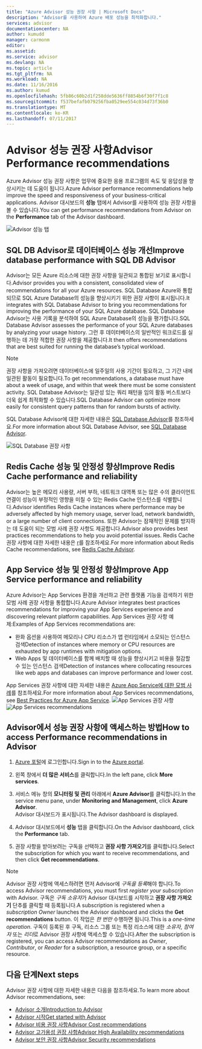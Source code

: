 ```yaml
---
title: "Azure Advisor 성능 권장 사항 | Microsoft Docs"
description: "Advisor를 사용하여 Azure 배포 성능을 최적화합니다."
services: advisor
documentationcenter: NA
author: kumudd
manager: carmonm
editor: 
ms.assetid: 
ms.service: advisor
ms.devlang: NA
ms.topic: article
ms.tgt_pltfrm: NA
ms.workload: NA
ms.date: 11/16/2016
ms.author: kumud
ms.openlocfilehash: 5fb86c60b2d1f258dde5636ff8854b6f30f7f1c8
ms.sourcegitcommit: f537befafb079256fba0529ee554c034d73f36b0
ms.translationtype: MT
ms.contentlocale: ko-KR
ms.lasthandoff: 07/11/2017
---
```

# <a name="advisor-performance-recommendations"></a><span data-ttu-id="09ad4-103">Advisor 성능 권장 사항</span><span class="sxs-lookup"><span data-stu-id="09ad4-103">Advisor Performance recommendations</span></span>

<span data-ttu-id="09ad4-104">Azure Advisor 성능 권장 사항은 업무에 중요한 응용 프로그램의 속도 및 응답성을 향상시키는 데 도움이 됩니다.</span><span class="sxs-lookup"><span data-stu-id="09ad4-104">Azure Advisor performance recommendations help improve the speed and responsiveness of your business-critical applications.</span></span> <span data-ttu-id="09ad4-105">Advisor 대시보드의 **성능** 탭에서 Advisor를 사용하여 성능 권장 사항을 볼 수 있습니다.</span><span class="sxs-lookup"><span data-stu-id="09ad4-105">You can get performance recommendations from Advisor on the **Performance** tab of the Advisor dashboard.</span></span>

![Advisor 성능 탭](./media/advisor-performance-recommendations/advisor-performance-tab.png)

## <a name="improve-database-performance-with-sql-db-advisor"></a><span data-ttu-id="09ad4-107">SQL DB Advisor로 데이터베이스 성능 개선</span><span class="sxs-lookup"><span data-stu-id="09ad4-107">Improve database performance with SQL DB Advisor</span></span>

<span data-ttu-id="09ad4-108">Advisor는 모든 Azure 리소스에 대한 권장 사항을 일관되고 통합된 보기로 표시합니다.</span><span class="sxs-lookup"><span data-stu-id="09ad4-108">Advisor provides you with a consistent, consolidated view of recommendations for all your Azure resources.</span></span> <span data-ttu-id="09ad4-109">SQL Database Azure와 통합되므로 SQL Azure Database의 성능을 향상시키기 위한 권장 사항이 표시됩니다.</span><span class="sxs-lookup"><span data-stu-id="09ad4-109">It integrates with SQL Database Advisor to bring you recommendations for improving the performance of your SQL Azure database.</span></span> <span data-ttu-id="09ad4-110">SQL Database Advisor는 사용 기록을 분석하여 SQL Azure Database의 성능을 평가합니다.</span><span class="sxs-lookup"><span data-stu-id="09ad4-110">SQL Database Advisor assesses the performance of your SQL Azure databases by analyzing your usage history.</span></span> <span data-ttu-id="09ad4-111">그런 후 데이터베이스의 일반적인 워크로드를 실행하는 데 가장 적합한 권장 사항을 제공합니다.</span><span class="sxs-lookup"><span data-stu-id="09ad4-111">It then offers recommendations that are best suited for running the database’s typical workload.</span></span> 

> [!NOTE]
> <span data-ttu-id="09ad4-112">권장 사항을 가져오려면 데이터베이스에 일주일의 사용 기간이 필요하고, 그 기간 내에 일관된 활동이 필요합니다.</span><span class="sxs-lookup"><span data-stu-id="09ad4-112">To get recommendations, a database must have about a week of usage, and within that week there must be some consistent activity.</span></span> <span data-ttu-id="09ad4-113">SQL Database Advisor는 일관성 있는 쿼리 패턴을 임의 활동 버스트보다 더욱 쉽게 최적화할 수 있습니다.</span><span class="sxs-lookup"><span data-stu-id="09ad4-113">SQL Database Advisor can optimize more easily for consistent query patterns than for random bursts of activity.</span></span>

<span data-ttu-id="09ad4-114">SQL Database Advisor에 대한 자세한 내용은 [SQL Database Advisor](https://azure.microsoft.com/en-us/documentation/articles/sql-database-advisor/)를 참조하세요.</span><span class="sxs-lookup"><span data-stu-id="09ad4-114">For more information about SQL Database Advisor, see [SQL Database Advisor](https://azure.microsoft.com/en-us/documentation/articles/sql-database-advisor/).</span></span>

![SQL Database 권장 사항](./media/advisor-performance-recommendations/advisor-performance-sql.png)

## <a name="improve-redis-cache-performance-and-reliability"></a><span data-ttu-id="09ad4-116">Redis Cache 성능 및 안정성 향상</span><span class="sxs-lookup"><span data-stu-id="09ad4-116">Improve Redis Cache performance and reliability</span></span>

<span data-ttu-id="09ad4-117">Advisor는 높은 메모리 사용량, 서버 부하, 네트워크 대역폭 또는 많은 수의 클라이언트 연결이 성능이 부정적인 영향을 미칠 수 있는 Redis Cache 인스턴스를 식별합니다.</span><span class="sxs-lookup"><span data-stu-id="09ad4-117">Advisor identifies Redis Cache instances where performance may be adversely affected by high memory usage, server load, network bandwidth, or a large number of client connections.</span></span> <span data-ttu-id="09ad4-118">또한 Advisor는 잠재적인 문제를 방지하는 데 도움이 되는 모범 사례 권장 사항도 제공합니다.</span><span class="sxs-lookup"><span data-stu-id="09ad4-118">Advisor also provides best practices recommendations to help you avoid potential issues.</span></span> <span data-ttu-id="09ad4-119">Redis Cache 권장 사항에 대한 자세한 내용은 [r](https://azure.microsoft.com/en-us/documentation/articles/cache-configure/#redis-cache-advisor)를 참조하세요.</span><span class="sxs-lookup"><span data-stu-id="09ad4-119">For more information about Redis Cache recommendations, see [Redis Cache Advisor](https://azure.microsoft.com/en-us/documentation/articles/cache-configure/#redis-cache-advisor).</span></span>


## <a name="improve-app-service-performance-and-reliability"></a><span data-ttu-id="09ad4-120">App Service 성능 및 안정성 향상</span><span class="sxs-lookup"><span data-stu-id="09ad4-120">Improve App Service performance and reliability</span></span>

<span data-ttu-id="09ad4-121">Azure Advisor는 App Services 환경을 개선하고 관련 플랫폼 기능을 검색하기 위한 모범 사례 권장 사항을 통합합니다.</span><span class="sxs-lookup"><span data-stu-id="09ad4-121">Azure Advisor integrates best practices recommendations for improving your App Services experience and discovering relevant platform capabilities.</span></span> <span data-ttu-id="09ad4-122">App Services 권장 사항 예제:</span><span class="sxs-lookup"><span data-stu-id="09ad4-122">Examples of App Services recommendations are:</span></span>
* <span data-ttu-id="09ad4-123">완화 옵션을 사용하여 메모리나 CPU 리소스가 앱 런타임에서 소모되는 인스턴스 검색</span><span class="sxs-lookup"><span data-stu-id="09ad4-123">Detection of instances where memory or CPU resources are exhausted by app runtimes with mitigation options.</span></span>
* <span data-ttu-id="09ad4-124">Web Apps 및 데이터베이스를 함께 배치할 때 성능을 향상시키고 비용을 절감할 수 있는 인스턴스 검색</span><span class="sxs-lookup"><span data-stu-id="09ad4-124">Detection of instances where collocating resources like web apps and databases can improve performance and lower cost.</span></span> 

<span data-ttu-id="09ad4-125">App Services 권장 사항에 대한 자세한 내용은 [Azure App Service에 대한 모범 사례](https://azure.microsoft.com/en-us/documentation/articles/app-service-best-practices/)를 참조하세요.</span><span class="sxs-lookup"><span data-stu-id="09ad4-125">For more information about App Services recommendations, see [Best Practices for Azure App Service](https://azure.microsoft.com/en-us/documentation/articles/app-service-best-practices/).</span></span>
<span data-ttu-id="09ad4-126">![App Services 권장 사항](./media/advisor-performance-recommendations/advisor-performance-app-service.png)</span><span class="sxs-lookup"><span data-stu-id="09ad4-126">![App Services recommendations](./media/advisor-performance-recommendations/advisor-performance-app-service.png)</span></span>

## <a name="how-to-access-performance-recommendations-in-advisor"></a><span data-ttu-id="09ad4-127">Advisor에서 성능 권장 사항에 액세스하는 방법</span><span class="sxs-lookup"><span data-stu-id="09ad4-127">How to access Performance recommendations in Advisor</span></span>

1. <span data-ttu-id="09ad4-128">[Azure 포털](https://portal.azure.com)에 로그인합니다.</span><span class="sxs-lookup"><span data-stu-id="09ad4-128">Sign in to the [Azure portal](https://portal.azure.com).</span></span>

2. <span data-ttu-id="09ad4-129">왼쪽 창에서 **더 많은 서비스**를 클릭합니다.</span><span class="sxs-lookup"><span data-stu-id="09ad4-129">In the left pane, click **More services**.</span></span>

3. <span data-ttu-id="09ad4-130">서비스 메뉴 창의 **모니터링 및 관리** 아래에서 **Azure Advisor**를 클릭합니다.</span><span class="sxs-lookup"><span data-stu-id="09ad4-130">In the service menu pane, under **Monitoring and Management**, click **Azure Advisor**.</span></span>  
 <span data-ttu-id="09ad4-131">Advisor 대시보드가 표시됩니다.</span><span class="sxs-lookup"><span data-stu-id="09ad4-131">The Advisor dashboard is displayed.</span></span>

4. <span data-ttu-id="09ad4-132">Advisor 대시보드에서 **성능** 탭을 클릭합니다.</span><span class="sxs-lookup"><span data-stu-id="09ad4-132">On the Advisor dashboard, click the **Performance** tab.</span></span>

5. <span data-ttu-id="09ad4-133">권장 사항을 받아보려는 구독을 선택하고 **권장 사항 가져오기**를 클릭합니다.</span><span class="sxs-lookup"><span data-stu-id="09ad4-133">Select the subscription for which you want to receive recommendations, and then click **Get recommendations**.</span></span>

> [!NOTE]
> <span data-ttu-id="09ad4-134">Advisor 권장 사항에 액세스하려면 먼저 Advisor에 *구독을 등록*해야 합니다.</span><span class="sxs-lookup"><span data-stu-id="09ad4-134">To access Advisor recommendations, you must first *register your subscription* with Advisor.</span></span> <span data-ttu-id="09ad4-135">구독은 *구독 소유자*가 Advisor 대시보드를 시작하고 **권장 사항 가져오기** 단추를 클릭할 때 등록됩니다.</span><span class="sxs-lookup"><span data-stu-id="09ad4-135">A subscription is registered when a *subscription Owner* launches the Advisor dashboard and clicks the **Get recommendations** button.</span></span> <span data-ttu-id="09ad4-136">이 작업은 *한 번만* 수행하면 됩니다.</span><span class="sxs-lookup"><span data-stu-id="09ad4-136">This is a *one-time operation*.</span></span> <span data-ttu-id="09ad4-137">구독이 등록된 후 구독, 리소스 그룹 또는 특정 리소스에 대한 *소유자*, *참여자* 또는 *리더*로 Advisor 권장 사항에 액세스할 수 있습니다.</span><span class="sxs-lookup"><span data-stu-id="09ad4-137">After the subscription is registered, you can access Advisor recommendations as *Owner*, *Contributor*, or *Reader* for a subscription, a resource group, or a specific resource.</span></span>

## <a name="next-steps"></a><span data-ttu-id="09ad4-138">다음 단계</span><span class="sxs-lookup"><span data-stu-id="09ad4-138">Next steps</span></span>

<span data-ttu-id="09ad4-139">Advisor 권장 사항에 대한 자세한 내용은 다음을 참조하세요.</span><span class="sxs-lookup"><span data-stu-id="09ad4-139">To learn more about Advisor recommendations, see:</span></span>

* [<span data-ttu-id="09ad4-140">Advisor 소개</span><span class="sxs-lookup"><span data-stu-id="09ad4-140">Introduction to Advisor</span></span>](advisor-overview.md)
* [<span data-ttu-id="09ad4-141">Advisor 시작</span><span class="sxs-lookup"><span data-stu-id="09ad4-141">Get started with Advisor</span></span>](advisor-get-started.md)
* [<span data-ttu-id="09ad4-142">Advisor 비용 권장 사항</span><span class="sxs-lookup"><span data-stu-id="09ad4-142">Advisor Cost recommendations</span></span>](advisor-performance-recommendations.md)
* [<span data-ttu-id="09ad4-143">Advisor 고가용성 권장 사항</span><span class="sxs-lookup"><span data-stu-id="09ad4-143">Advisor High Availability recommendations</span></span>](advisor-high-availability-recommendations.md)
* [<span data-ttu-id="09ad4-144">Advisor 보안 권장 사항</span><span class="sxs-lookup"><span data-stu-id="09ad4-144">Advisor Security recommendations</span></span>](advisor-security-recommendations.md)

